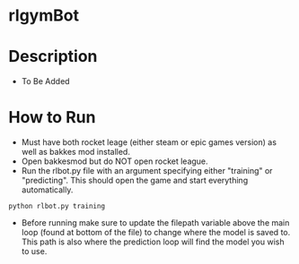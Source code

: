# rlgymBot
# Description
- To Be Added

# How to Run
- Must have both rocket leage (either steam or epic games version) as well as bakkes mod installed.
- Open bakkesmod but do NOT open rocket league.
- Run the rlbot.py file with an argument specifying either "training" or "predicting". This should open the game and start everything automatically.
```{bash}
python rlbot.py training
```
- Before running make sure to update the filepath variable above the main loop (found at bottom of the file) to change where the model is saved to. This path is also where the prediction loop will find the model you wish to use.
